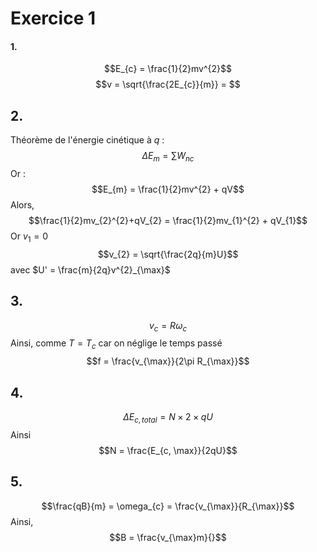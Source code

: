 # Exercice 1
#### 1.
$$E_{c} = \frac{1}{2}mv^{2}$$
$$v = \sqrt{\frac{2E_{c}}{m}} = $$

## 2.
Théorème de l'énergie cinétique à $q$ : 
$$\Delta E_{m} = \sum W_{nc}$$
Or : 
$$E_{m} = \frac{1}{2}mv^{2} + qV$$
Alors, 
$$\frac{1}{2}mv_{2}^{2}+qV_{2} = \frac{1}{2}mv_{1}^{2} + qV_{1}$$
Or $v_{1} = 0$
$$v_{2} = \sqrt{\frac{2q}{m}U}$$
avec $U' = \frac{m}{2q}v^{2}_{\max}$

## 3.
$$v_{c} = R\omega_{c}$$
Ainsi, comme $T = T_{c}$ car on néglige le temps passé 
$$f = \frac{v_{\max}}{2\pi R_{\max}}$$

## 4.
$$\Delta E_{c, total} = N \times 2 \times qU$$
Ainsi 
$$N = \frac{E_{c, \max}}{2qU}$$

## 5.
$$\frac{qB}{m} = \omega_{c} = \frac{v_{\max}}{R_{\max}}$$
Ainsi, 
$$B = \frac{v_{\max}m}{}$$